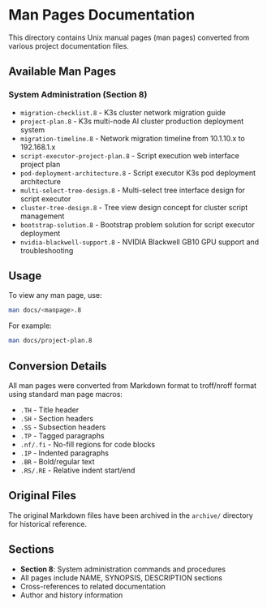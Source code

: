 # Man Pages Documentation

This directory contains Unix manual pages (man pages) converted from various project documentation files.

## Available Man Pages

### System Administration (Section 8)
- `migration-checklist.8` - K3s cluster network migration guide
- `project-plan.8` - K3s multi-node AI cluster production deployment system
- `migration-timeline.8` - Network migration timeline from 10.1.10.x to 192.168.1.x
- `script-executor-project-plan.8` - Script execution web interface project plan
- `pod-deployment-architecture.8` - Script executor K3s pod deployment architecture
- `multi-select-tree-design.8` - Multi-select tree interface design for script executor
- `cluster-tree-design.8` - Tree view design concept for cluster script management
- `bootstrap-solution.8` - Bootstrap problem solution for script executor deployment
- `nvidia-blackwell-support.8` - NVIDIA Blackwell GB10 GPU support and troubleshooting

## Usage

To view any man page, use:

```bash
man docs/<manpage>.8
```

For example:
```bash
man docs/project-plan.8
```

## Conversion Details

All man pages were converted from Markdown format to troff/nroff format using standard man page macros:
- `.TH` - Title header
- `.SH` - Section headers
- `.SS` - Subsection headers
- `.TP` - Tagged paragraphs
- `.nf/.fi` - No-fill regions for code blocks
- `.IP` - Indented paragraphs
- `.BR` - Bold/regular text
- `.RS/.RE` - Relative indent start/end

## Original Files

The original Markdown files have been archived in the `archive/` directory for historical reference.

## Sections

- **Section 8**: System administration commands and procedures
- All pages include NAME, SYNOPSIS, DESCRIPTION sections
- Cross-references to related documentation
- Author and history information


